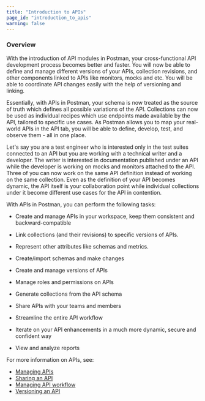 ```yaml
---
title: "Introduction to APIs"
page_id: "introduction_to_apis"
warning: false
---
```


### Overview

With the introduction of API modules in Postman, your cross-functional API development process becomes better and faster. You will now be able to define and manage different versions of your APIs, collection revisions, and other components linked to APIs like monitors, mocks and etc. You will be able to coordinate API changes easily with the help of versioning and linking. 

Essentially, with APIs in Postman, your schema is now treated as the source of truth which defines all possible variations of the API. Collections can now be used as individual recipes which use endpoints made available by the API, tailored to specific use cases. As Postman allows you to map your real-world APIs in the API tab, you will be able to define, develop, test, and observe them - all in one place. 

Let's say you are a test engineer who is interested only in the test suites connected to an API but you are working with a technical writer and a developer. The writer is interested in documentation published under an API while the developer is working on mocks and monitors attached to the API. Three of you can now work on the same API definition instead of working on the same collection. Even as the definition of your API becomes dynamic, the API itself is your collaboration point while individual collections under it become different use cases for the API in contention. 

With APIs in Postman, you can perform the following tasks:

* Create and manage APIs in your workspace, keep them consistent and backward-compatible 

* Link collections (and their revisions) to specific versions of APIs. 

* Represent other attributes like schemas and metrics. 

* Create/import schemas and make changes

* Create and manage versions of APIs

* Manage roles and permissions on APIs

* Generate collections from the API schema

* Share APIs with your teams and members

* Streamline the entire API workflow

* Iterate on your API enhancements in a much more dynamic, secure and confident way

* View and analyze reports

For more information on APIs, see:

* [Managing APIs](/docs/v6/postman/working_with_apis/managing-apis)
* [Sharing an API](/docs/v6/postman/working_with_apis/sharing_apis)
* [Managing API workflow](/docs/v6/postman/working_with_apis/managing-api-workflow)
* [Versioning an API](/docs/v6/postman/working_with_apis/introduction-to-apis)

